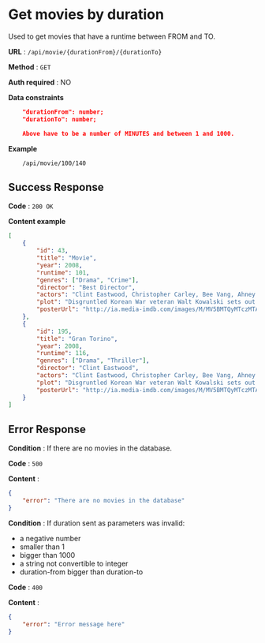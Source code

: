 # Get movies by duration

Used to get movies that have a runtime between FROM and TO.

**URL** : `/api/movie/{durationFrom}/{durationTo}`

**Method** : `GET`

**Auth required** : NO

**Data constraints**

```json
    "durationFrom": number;
    "durationTo": number;

    Above have to be a number of MINUTES and between 1 and 1000.

```

**Example**

```
	/api/movie/100/140
```

## Success Response

**Code** : `200 OK`

**Content example**

```json
[
    {
        "id": 43,
        "title": "Movie",
        "year": 2008,
        "runtime": 101,
        "genres": ["Drama", "Crime"],
        "director": "Best Director",
        "actors": "Clint Eastwood, Christopher Carley, Bee Vang, Ahney Her",
        "plot": "Disgruntled Korean War veteran Walt Kowalski sets out to reform his neighbor, a Hmong teenager who tried to steal Kowalski's prized possession: a 1972 Gran Torino.",
        "posterUrl": "http://ia.media-imdb.com/images/M/MV5BMTQyMTczMTAxMl5BMl5BanBnXkFtZTcwOTc1ODE0Mg@@._V1_SX300.jpg"
    },
    {
        "id": 195,
        "title": "Gran Torino",
        "year": 2008,
        "runtime": 116,
        "genres": ["Drama", "Thriller"],
        "director": "Clint Eastwood",
        "actors": "Clint Eastwood, Christopher Carley, Bee Vang, Ahney Her",
        "plot": "Disgruntled Korean War veteran Walt Kowalski sets out to reform his neighbor, a Hmong teenager who tried to steal Kowalski's prized possession: a 1972 Gran Torino.",
        "posterUrl": "http://ia.media-imdb.com/images/M/MV5BMTQyMTczMTAxMl5BMl5BanBnXkFtZTcwOTc1ODE0Mg@@._V1_SX300.jpg"
    }
]
```

## Error Response

**Condition** : If there are no movies in the database.

**Code** : `500`

**Content** :

```json
{
    "error": "There are no movies in the database"
}
```

**Condition** : If duration sent as parameters was invalid:

-   a negative number
-   smaller than 1
-   bigger than 1000
-   a string not convertible to integer
-   duration-from bigger than duration-to

**Code** : `400`

**Content** :

```json
{
    "error": "Error message here"
}
```
